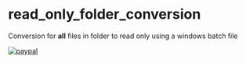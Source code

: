 # read_only_folder_conversion
Conversion for **all** files in folder to read only using a windows batch file

[![paypal](https://www.paypalobjects.com/en_GB/i/btn/btn_donate_SM.gif)](https://www.paypal.me/DavidCSargent/1)
